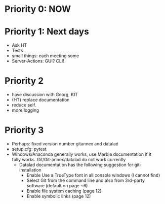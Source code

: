 # Priority 0: NOW

# Priority 1: Next days
- Ask HT
- Tests
- small things: each meeting some
- Server-Actions: GUI? CLI!

# Priority 2
- have discussion with Georg, KIT
- (HT) replace documentation
- reduce self.
- more logging

# Priority 3
- Perhaps: fixed version number gitannex and datalad
- setup.cfg: pytest
- Windows/Anaconda generally works, use Marble documentation if it fully works. Git/Git-annex/datalad do not work currently
  - Datalad documentation has the following suggestion for git-installation
    - Enable Use a TrueType font in all console windows  (I cannot find)
    - Select Git from the command line and also from 3rd-party software (default on page ~6)
    - Enable file system caching (page 12)
    - Enable symbolic links (page 12)


